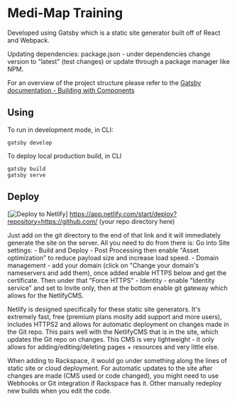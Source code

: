 # Medi-Map Training

Developed using Gatsby which is a static site generator built off of React and
Webpack.

Updating dependencies: package.json - under dependencies change version to
"latest" (test changes) or update through a package manager like NPM.

For an overview of the project structure please refer to the
[Gatsby documentation - Building with Components](https://www.gatsbyjs.org/docs/building-with-components/)

## Using

To run in development mode, in CLI:

```
gatsby develop
```

To deploy local production build, in CLI

```
gatsby build
gatsby serve
```

## Deploy

[![Deploy to Netlify](https://www.netlify.com/img/deploy/button.svg)] https://app.netlify.com/start/deploy?repository=https://github.com/ (your repo directory here)

Just add on the git directory to the end of that link and it will immediately generate the site on the server.
All you need to do from there is:
Go into Site settings: - Build and Deploy - Post Processing then enable "Asset optimization" to reduce payload size and increase load speed. - Domain management - add your domain (click on "Change your domain's nameservers and add them), once added enable HTTPS below
and get the certificate. Then under that "Force HTTPS" - Identity - enable "Identity service" and set to Invite only, then at the bottom enable git gateway which allows for the NetlifyCMS.

Netlify is designed specifically for these static site generators. It's
extremely fast, free (premium plans moslty add support and more users), includes
HTTPS2 and allows for automatic deployment on changes made in the Git repo. This
pairs well with the NetlifyCMS that is in the site, which updates the Git repo
on changes. This CMS is very lightweight - it only allows for
adding/editing/deleting pages + resources and very little else.

When adding to Rackspace, it would go under something along the lines of static site or cloud deployment. For automatic updates to the site after changes are made (CMS used or code changed), you might need to use Webhooks or Git integration if Rackspace has it. Other manually redeploy new builds when you edit the code.
